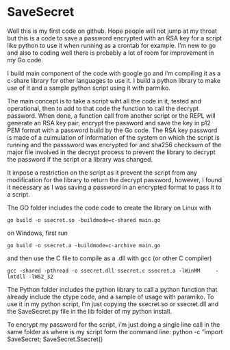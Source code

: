 # SaveSecret

Well this is my first code on github. Hope people will not jump at my throat but this is a code to save a password encrypted with an RSA key for a script like python to use it when running as a crontab for example.
I’m new to go and also to coding well there is probably a lot of room for improvement in my Go code.

I build main component of the code with google go and i’m compiling it as a c-share library for other languages to use it. I build a python library to make use of it and a sample python script using it with parmiko.

The main concept is to take a script wiht all the code in it, tested and operational, then to add to that code the function to call the decrypt password. When done, a function call from another script or the REPL will generate an RSA key pair, encrypt the password and save the key in p12 PEM format with a password build by the Go code. The RSA key password is made of a cuimulation of information of the system on which the script is running and the passsword was encrypted for and sha256 checksum of the major file involved in the decrypt process to prevent the library to decrypt the password if the script or a library was changed.

It impose a restriction on the script as it prevent the script from any modification for the library to return the decrypt password, however, I found it necessary as I was saving a password in an encrypted format to pass it to a script.

The GO folder includes the code code to create the library on Linux with 

	go build -o ssecret.so -buildmode=c-shared main.go

on Windows, first run

	go build -o ssecret.a -buildmode=c-archive main.go

and then use the C file to compile as a .dll with gcc (or other C compiler)

	gcc -shared -pthread -o ssecret.dll ssecret.c ssecret.a -lWinMM 	-lntdll -lWS2_32

The Python folder includes the python library to call a python function that already include the ctype code, and a sample of usage with paramiko.
To use it in my python script, I’m just copying the ssecret.so or ssecret.dll and the SaveSecret.py file in the lib folder of my python install.

To encrypt my password for the script, i’m just doing a single line call in the same folder as where is my script form the command line:
python -c “import SaveSecret; SaveSecret.Ssecret()


